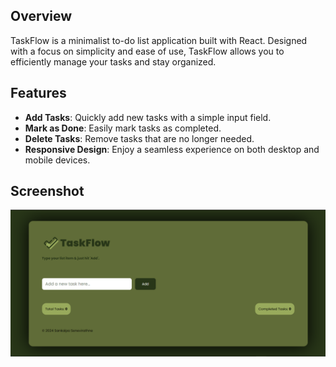 ## Overview
TaskFlow is a minimalist to-do list application built with React. Designed with a focus on simplicity and ease of use, TaskFlow allows you to efficiently manage your tasks and stay organized.

## Features
- **Add Tasks**: Quickly add new tasks with a simple input field.
- **Mark as Done**: Easily mark tasks as completed.
- **Delete Tasks**: Remove tasks that are no longer needed.
- **Responsive Design**: Enjoy a seamless experience on both desktop and mobile devices.

## Screenshot
![TaskFlow Screenshot](src/assets/TaskFlow_App_Screenshot.png)